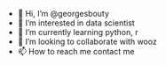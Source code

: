 - 👋 Hi, I’m @georgesbouty
- 👀 I’m interested in data scientist
- 🌱 I’m currently learning python, r 
- 💞️ I’m looking to collaborate with wooz 
- 📫 How to reach me contact me 

<!---
georgesbouty/georgesbouty is a ✨ special ✨ repository because its `README.md` (this file) appears on your GitHub profile.
You can click the Preview link to take a look at your changes.
--->
